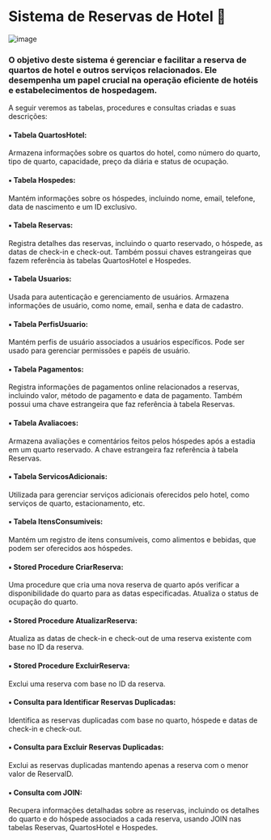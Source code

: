 # Sistema de Reservas de Hotel 🏨

![image](https://github.com/JoyceBrzozowy/Sistema-de-Reservas-de-Hotel/assets/96213619/31e84289-8cd5-499e-86c6-7f394a24fcc9)

### O objetivo deste sistema é gerenciar e facilitar a reserva de quartos de hotel e outros serviços relacionados. Ele desempenha um papel crucial na operação eficiente de hotéis e estabelecimentos de hospedagem.


A seguir veremos as tabelas, procedures e consultas criadas e suas descrições: 

#### ▪️ Tabela QuartosHotel: 
Armazena informações sobre os quartos do hotel, como número do quarto, tipo de quarto, capacidade, preço da diária e status de ocupação.

#### ▪️ Tabela Hospedes: 
Mantém informações sobre os hóspedes, incluindo nome, email, telefone, data de nascimento e um ID exclusivo.

#### ▪️ Tabela Reservas: 
Registra detalhes das reservas, incluindo o quarto reservado, o hóspede, as datas de check-in e check-out. Também possui chaves estrangeiras que fazem referência às tabelas QuartosHotel e Hospedes.

#### ▪️ Tabela Usuarios: 
Usada para autenticação e gerenciamento de usuários. Armazena informações de usuário, como nome, email, senha e data de cadastro.

#### ▪️ Tabela PerfisUsuario: 
Mantém perfis de usuário associados a usuários específicos. Pode ser usado para gerenciar permissões e papéis de usuário.

#### ▪️ Tabela Pagamentos: 
Registra informações de pagamentos online relacionados a reservas, incluindo valor, método de pagamento e data de pagamento. Também possui uma chave estrangeira que faz referência à tabela Reservas.

#### ▪️ Tabela Avaliacoes: 
Armazena avaliações e comentários feitos pelos hóspedes após a estadia em um quarto reservado. A chave estrangeira faz referência à tabela Reservas.

#### ▪️ Tabela ServicosAdicionais: 
Utilizada para gerenciar serviços adicionais oferecidos pelo hotel, como serviços de quarto, estacionamento, etc.

#### ▪️ Tabela ItensConsumiveis: 
Mantém um registro de itens consumíveis, como alimentos e bebidas, que podem ser oferecidos aos hóspedes.

#### ▪️ Stored Procedure CriarReserva: 
Uma procedure que cria uma nova reserva de quarto após verificar a disponibilidade do quarto para as datas especificadas. Atualiza o status de ocupação do quarto.

#### ▪️ Stored Procedure AtualizarReserva: 
Atualiza as datas de check-in e check-out de uma reserva existente com base no ID da reserva.

#### ▪️ Stored Procedure ExcluirReserva:
Exclui uma reserva com base no ID da reserva.

#### ▪️ Consulta para Identificar Reservas Duplicadas:
Identifica as reservas duplicadas com base no quarto, hóspede e datas de check-in e check-out.

#### ▪️ Consulta para Excluir Reservas Duplicadas: 
Exclui as reservas duplicadas mantendo apenas a reserva com o menor valor de ReservaID.

#### ▪️ Consulta com JOIN: 
Recupera informações detalhadas sobre as reservas, incluindo os detalhes do quarto e do hóspede associados a cada reserva, usando JOIN nas tabelas Reservas, QuartosHotel e Hospedes.